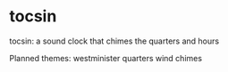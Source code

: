 tocsin
======

tocsin: a sound clock that chimes the quarters and hours

Planned themes: westminister quarters 
                wind chimes

